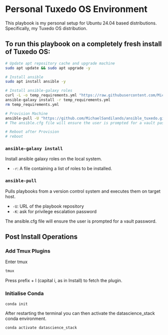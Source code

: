 # Personal Tuxedo OS Environment

This playbook is my personal setup for Ubuntu 24.04 based distributions. Specifically, my Tuxedo OS distribution.

##  To run this playbook on a completely fresh install of Tuxedo OS:

```bash
# Update apt repository cache and upgrade machine
sudo apt update && sudo apt upgrade -y

# Install ansible
sudo apt install ansible -y

# Install ansible-galaxy roles
curl -L -o temp_requirements.yml "https://raw.githubusercontent.com/MichaelSandilands/ansible_tuxedo/refs/heads/main/requirements.yml"
ansible-galaxy install -r temp_requirements.yml
rm temp_requirements.yml

# Provision Machine
ansible-pull -U "https://github.com/MichaelSandilands/ansible_tuxedo.git" -K
# The ansible.cfg file will ensure the user is prompted for a vault password. 

# Reboot after Provision
# reboot
```

### `ansible-galaxy install`

Install ansible galaxy roles on the local system.

- `-r`: A file containing a list of roles to be installed.

### `ansible-pull`

Pulls playbooks from a version control system and executes them on target host.

- `-U`: URL of the playbook repository
- `-K`: ask for privilege escalation password

The ansible.cfg file will ensure the user is prompted for a vault password. 

## Post Install Operations

### Add Tmux Plugins

Enter tmux

```bash
tmux
```
Press prefix + I (capital i, as in Install) to fetch the plugin.

### Initialise Conda

```{bash}
conda init
```

After restarting the terminal you can then activate the datascience_stack conda environment.

```{bash}
conda activate datascience_stack
```
